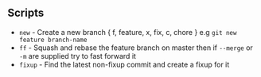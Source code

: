 ## Scripts

* `new` - Create a new branch { f, feature, x, fix, c, chore } e.g `git new feature branch-name`
* `ff` - Squash and rebase the feature branch on master then if `--merge` or `-m` are supplied try to fast forward it
* `fixup` - Find the latest non-fixup commit and create a fixup for it
